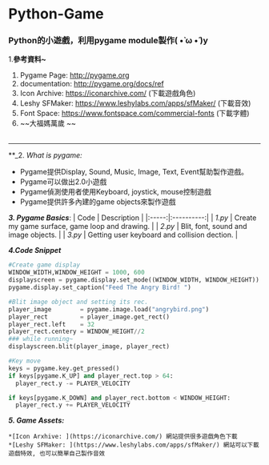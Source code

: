 # Python-Game
### Python的小遊戲，利用pygame module製作( •̀ ω •́ )y

1.**參考資料~**
  
  1. Pygame Page: http://pygame.org
  2. documentation: http://pygame.org/docs/ref
  3. Icon Archive: https://iconarchive.com/ (下載遊戲角色)
  4. Leshy SFMaker: https://www.leshylabs.com/apps/sfMaker/ (下載音效)
  5. Font Space: https://www.fontspace.com/commercial-fonts (下載字體)
  6. ~~大福媽萬歲 ~~ <br><br>
    
 ------

**_2. _What is pygame:_
  * Pygame提供Display, Sound, Music, Image, Text, Event幫助製作遊戲。
  * Pygame可以做出2.0小遊戲
  * Pygame偵測使用者使用Keyboard, joystick, mouse控制遊戲
  * Pygame提供許多內建的game objects來製作遊戲

**_3. Pygame Basics_**:
| Code | Description |
|:-----:|:----------:|
| _1.py_ | Create my game surface, game loop and drawing. |
| _2.py_ | Blit, font, sound and image objects. |
| _3.py_ | Getting user keyboard and collision dection. |

**_4.Code Snippet_**
```Python
#Create game display
WINDOW_WIDTH,WINDOW_HEIGHT = 1000, 600
displayscreen = pygame.display.set_mode((WINDOW_WIDTH, WINDOW_HEIGHT))
pygame.display.set_caption("Feed The Angry Bird! ")
```
```python
#Blit image object and setting its rec.
player_image        = pygame.image.load("angrybird.png")
player_rect         = player_image.get_rect()
player_rect.left    = 32
player_rect.centery = WINDOW_HEIGHT//2
### while running~
displayscreen.blit(player_image, player_rect)
```
```python
#Key move
keys = pygame.key.get_pressed()
if keys[pygame.K_UP] and player_rect.top > 64:
  player_rect.y -= PLAYER_VELOCITY

if keys[pygame.K_DOWN] and player_rect.bottom < WINDOW_HEIGHT:
  player_rect.y += PLAYER_VELOCITY
```

**_5. Game Assets:_**
  
    *[Icon Arxhive: ](https://iconarchive.com/) 網站提供很多遊戲角色下載
    *[Leshy SFMaker: ](https://www.leshylabs.com/apps/sfMaker/) 網站可以下載遊戲特效, 也可以簡單自己製作音效
